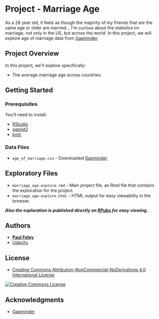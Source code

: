 # Project - Marriage Age

As a 28 year old, it feels as though the majority of my friends that are the same age or older are married... I'm curious about the statistics on marriage, not only in the US, but across the world. In this project, we will explore age of marriage data from [Gapminder](http://www.gapminder.org/data/).


## Project Overview

In this project, we'll explore specifically:

* The average marriage age across countries.


## Getting Started

### Prerequisites

You'll need to install:

* [RStudio](https://www.rstudio.com/products/rstudio/download/)
* [ggplot2](http://ggplot2.org/)
* [knitr](https://yihui.name/knitr/)

### Data Files

* `age_of_marriage.csv` - Downloaded [Gapminder](http://www.gapminder.org/data/)


## Exploratory Files

* `marriage_age-explore.rmd` - Main project file, an Rmd file that contains the exploration for the project. 
* `marriage_age-explore.html` - HTML output for easy viewability in the browser.

_**Also the exploration is published directly on [RPubs](http://rpubs.com/paulfoley/marriage_age-explore) for easy viewing.**_


## Authors

* **[Paul Foley](https://github.com/paulfoley)**
* [Udacity](https://www.udacity.com/)


## License

* <a rel="license" href="https://creativecommons.org/licenses/by-nc-nd/4.0/"> Creative Commons Attribution-NonCommercial-NoDerivatives 4.0 International License</a>

<a rel="license" href="https://creativecommons.org/licenses/by-nc-nd/4.0/">
	<img alt="Creative Commons License" style="border-width:0" src="https://i.creativecommons.org/l/by-nc-nd/4.0/88x31.png" />
</a>


## Acknowledgments

* [Gapminder](http://www.gapminder.org/data/)
